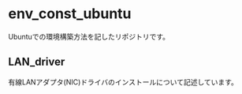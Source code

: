 # env_const_ubuntu

Ubuntuでの環境構築方法を記したリポジトリです。


## LAN_driver
有線LANアダプタ(NIC)ドライバのインストールについて記述しています。
